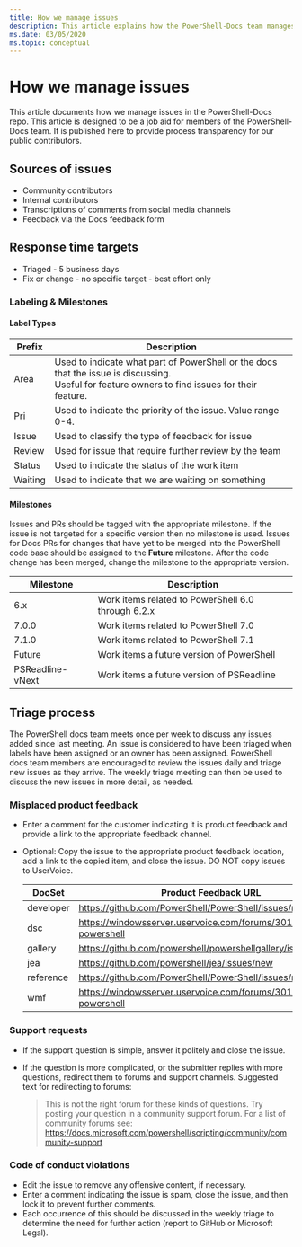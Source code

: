 ```yaml
---
title: How we manage issues
description: This article explains how the PowerShell-Docs team manages pull requests.
ms.date: 03/05/2020
ms.topic: conceptual
---
```

# How we manage issues

This article documents how we manage issues in the PowerShell-Docs repo. This article is designed to
be a job aid for members of the PowerShell-Docs team. It is published here to provide process
transparency for our public contributors.

## Sources of issues

- Community contributors
- Internal contributors
- Transcriptions of comments from social media channels
- Feedback via the Docs feedback form

## Response time targets

- Triaged - 5 business days
- Fix or change - no specific target - best effort only

### Labeling & Milestones

#### Label Types

|Prefix  | Description                                                         |
|------- | --------------------------------------------------------------------|
|Area    | Used to indicate what part of PowerShell or the docs that the issue is discussing.<br>Useful for feature owners to find issues for their feature.|
|Pri     | Used to indicate the priority of the issue. Value range 0-4.        |
|Issue   | Used to classify the type of feedback for issue                     |
|Review  | Used for issue that require further review by the team              |
|Status  | Used to indicate the status of the work item                        |
|Waiting | Used to indicate that we are waiting on something                   |

#### Milestones

Issues and PRs should be tagged with the appropriate milestone. If the issue is not targeted for a
specific version then no milestone is used. Issues for Docs PRs for changes that have yet to be
merged into the PowerShell code base should be assigned to the **Future** milestone. After the code
change has been merged, change the milestone to the appropriate version.

|    Milestone     |                    Description                     |
| ---------------- | -------------------------------------------------- |
| 6.x              | Work items related to PowerShell 6.0 through 6.2.x |
| 7.0.0            | Work items related to PowerShell 7.0               |
| 7.1.0            | Work items related to PowerShell 7.1               |
| Future           | Work items a future version of PowerShell          |
| PSReadline-vNext | Work items a future version of PSReadline          |

## Triage process

The PowerShell docs team meets once per week to discuss any issues added since last meeting. An
issue is considered to have been triaged when labels have been assigned or an owner has been
assigned. PowerShell docs team members are encouraged to review the issues daily and triage new
issues as they arrive. The weekly triage meeting can then be used to discuss the new issues in more
detail, as needed.

### Misplaced product feedback

- Enter a comment for the customer indicating it is product feedback and provide a link to the
  appropriate feedback channel.
- Optional: Copy the issue to the appropriate product feedback location, add a link to the copied
  item, and close the issue. DO NOT copy issues to UserVoice.

  | DocSet    | Product Feedback URL                                         |
  | --------- | ------------------------------------------------------------ |
  | developer | https://github.com/PowerShell/PowerShell/issues/new/choose   |
  | dsc       | https://windowsserver.uservoice.com/forums/301869-powershell |
  | gallery   | https://github.com/powershell/powershellgallery/issues/new   |
  | jea       | https://github.com/powershell/jea/issues/new                 |
  | reference | https://github.com/PowerShell/PowerShell/issues/new/choose   |
  | wmf       | https://windowsserver.uservoice.com/forums/301869-powershell |

### Support requests

- If the support question is simple, answer it politely and close the issue.
- If the question is more complicated, or the submitter replies with more questions, redirect them
  to forums and support channels. Suggested text for redirecting to forums:

    > This is not the right forum for these kinds of questions. Try posting your question in a
    > community support forum. For a list of community forums see:
    > https://docs.microsoft.com/powershell/scripting/community/community-support

### Code of conduct violations

- Edit the issue to remove any offensive content, if necessary.
- Enter a comment indicating the issue is spam, close the issue, and then lock it to prevent further
  comments.
- Each occurrence of this should be discussed in the weekly triage to determine the need for further
  action (report to GitHub or Microsoft Legal).
